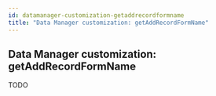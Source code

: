```yaml
---
id: datamanager-customization-getaddrecordformname
title: "Data Manager customization: getAddRecordFormName"
---
```


## Data Manager customization: getAddRecordFormName

TODO

